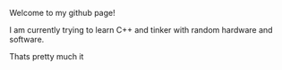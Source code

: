 Welcome to my github page!


I am currently trying to learn C++ and tinker with random hardware and software.

Thats pretty much it
